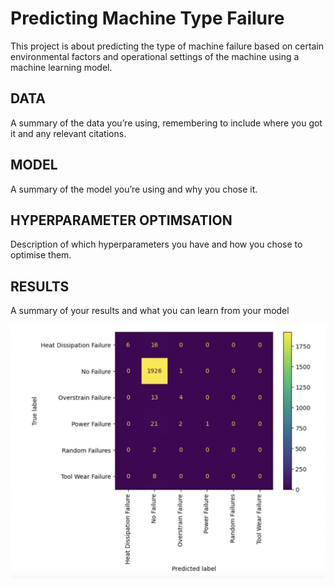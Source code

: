 # Predicting Machine Type Failure

This project is about predicting the type of machine failure based on certain environmental factors and operational settings of the machine using a machine learning model.

## DATA
A summary of the data you’re using, remembering to include where you got it and any relevant citations. 

## MODEL 
A summary of the model you’re using and why you chose it. 

## HYPERPARAMETER OPTIMSATION
Description of which hyperparameters you have and how you chose to optimise them. 

## RESULTS
A summary of your results and what you can learn from your model 

![Screenshot](conf_matrix.png)
